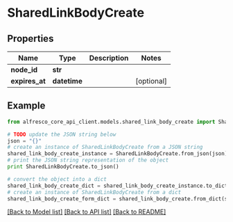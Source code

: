 # SharedLinkBodyCreate


## Properties
Name | Type | Description | Notes
------------ | ------------- | ------------- | -------------
**node_id** | **str** |  | 
**expires_at** | **datetime** |  | [optional] 

## Example

```python
from alfresco_core_api_client.models.shared_link_body_create import SharedLinkBodyCreate

# TODO update the JSON string below
json = "{}"
# create an instance of SharedLinkBodyCreate from a JSON string
shared_link_body_create_instance = SharedLinkBodyCreate.from_json(json)
# print the JSON string representation of the object
print SharedLinkBodyCreate.to_json()

# convert the object into a dict
shared_link_body_create_dict = shared_link_body_create_instance.to_dict()
# create an instance of SharedLinkBodyCreate from a dict
shared_link_body_create_form_dict = shared_link_body_create.from_dict(shared_link_body_create_dict)
```
[[Back to Model list]](../README.md#documentation-for-models) [[Back to API list]](../README.md#documentation-for-api-endpoints) [[Back to README]](../README.md)


